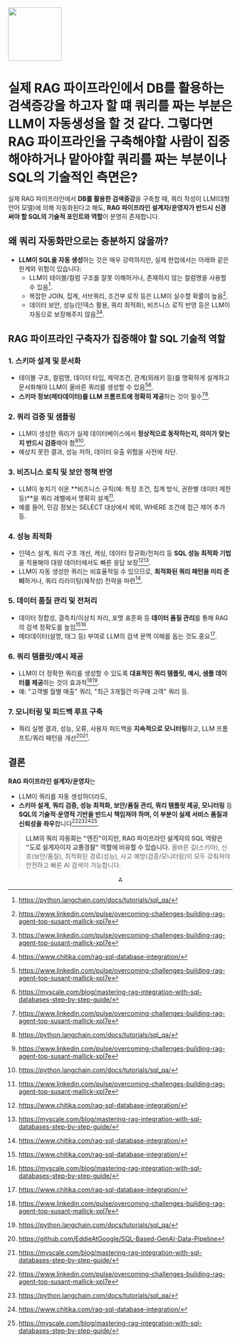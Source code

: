 <img src="https://r2cdn.perplexity.ai/pplx-full-logo-primary-dark%402x.png" class="logo" width="120"/>

# 실제 RAG 파이프라인에서 DB를 활용하는 검색증강을 하고자 할 떄 쿼리를 짜는 부분은 LLM이 자동생성을 할 것 같다. 그렇다면 RAG 파이프라인을 구축해야할 사람이 집중해야하거나 맡아야할 쿼리를 짜는 부분이나 SQL의 기술적인 측면은?

실제 RAG 파이프라인에서 **DB를 활용한 검색증강**을 구축할 때, 쿼리 작성이 LLM(대형 언어 모델)에 의해 자동화된다고 해도, **RAG 파이프라인 설계자/운영자가 반드시 신경 써야 할 SQL의 기술적 포인트와 역할**이 분명히 존재합니다.

## 왜 쿼리 자동화만으로는 충분하지 않을까?

- **LLM이 SQL을 자동 생성**하는 것은 매우 강력하지만, 실제 현업에서는 아래와 같은 한계와 위험이 있습니다:
    - LLM이 테이블/컬럼 구조를 잘못 이해하거나, 존재하지 않는 컬럼명을 사용할 수 있음[^1].
    - 복잡한 JOIN, 집계, 서브쿼리, 조건부 로직 등은 LLM이 실수할 확률이 높음[^2].
    - 데이터 보안, 성능(인덱스 활용, 쿼리 최적화), 비즈니스 로직 반영 등은 LLM이 자동으로 보장해주지 않음[^2][^3].


## RAG 파이프라인 구축자가 **집중해야 할 SQL 기술적 역할**

### 1. **스키마 설계 및 문서화**

- 테이블 구조, 컬럼명, 데이터 타입, 제약조건, 관계(외래키 등)를 명확하게 설계하고 문서화해야 LLM이 올바른 쿼리를 생성할 수 있음[^2][^4].
- **스키마 정보(메타데이터)를 LLM 프롬프트에 정확히 제공**하는 것이 필수[^2][^1].


### 2. **쿼리 검증 및 샘플링**

- LLM이 생성한 쿼리가 실제 데이터베이스에서 **정상적으로 동작하는지, 의미가 맞는지 반드시 검증**해야 함[^2][^1].
- 예상치 못한 결과, 성능 저하, 데이터 유출 위험을 사전에 차단.


### 3. **비즈니스 로직 및 보안 정책 반영**

- LLM이 놓치기 쉬운 **비즈니스 규칙(예: 특정 조건, 집계 방식, 권한별 데이터 제한 등)**을 쿼리 레벨에서 명확히 설계[^2].
- 예를 들어, 민감 정보는 SELECT 대상에서 제외, WHERE 조건에 접근 제어 추가 등.


### 4. **성능 최적화**

- 인덱스 설계, 쿼리 구조 개선, 캐싱, 데이터 정규화/전처리 등 **SQL 성능 최적화 기법**을 적용해야 대량 데이터에서도 빠른 응답 보장[^3][^4].
- LLM이 자동 생성한 쿼리는 비효율적일 수 있으므로, **최적화된 쿼리 패턴을 미리 준비**하거나, 쿼리 리라이팅(재작성) 전략을 마련[^3].


### 5. **데이터 품질 관리 및 전처리**

- 데이터 정합성, 결측치/이상치 처리, 포맷 표준화 등 **데이터 품질 관리**를 통해 RAG의 검색 정확도를 높임[^3][^4].
- 메타데이터(설명, 태그 등) 부여로 LLM의 검색 문맥 이해를 돕는 것도 중요[^3].


### 6. **쿼리 템플릿/예시 제공**

- LLM이 더 정확한 쿼리를 생성할 수 있도록 **대표적인 쿼리 템플릿, 예시, 샘플 데이터를 제공**하는 것이 효과적[^2][^1].
- 예: "고객별 월별 매출" 쿼리, "최근 3개월간 미구매 고객" 쿼리 등.


### 7. **모니터링 및 피드백 루프 구축**

- 쿼리 실행 결과, 성능, 오류, 사용자 피드백을 **지속적으로 모니터링**하고, LLM 프롬프트/쿼리 패턴을 개선[^5][^4].


## 결론

**RAG 파이프라인 설계자/운영자**는

- LLM이 쿼리를 자동 생성하더라도,
- **스키마 설계, 쿼리 검증, 성능 최적화, 보안/품질 관리, 쿼리 템플릿 제공, 모니터링** 등
**SQL의 기술적·운영적 기반을 반드시 책임져야 하며, 이 부분이 실제 서비스 품질과 신뢰성을 좌우**합니다[^2][^1][^3][^4].

> **LLM의 쿼리 자동화는 "엔진"이지만, RAG 파이프라인 설계자의 SQL 역량은 "도로 설계자이자 교통경찰" 역할에 비유할 수 있습니다.**
> 올바른 길(스키마), 신호(보안/품질), 최적화된 경로(성능), 사고 예방(검증/모니터링)이 모두 갖춰져야 안전하고 빠른 AI 검색이 가능합니다.

<div style="text-align: center">⁂</div>

[^1]: https://python.langchain.com/docs/tutorials/sql_qa/

[^2]: https://www.linkedin.com/pulse/overcoming-challenges-building-rag-agent-top-susant-mallick-xpl7e

[^3]: https://www.chitika.com/rag-sql-database-integration/

[^4]: https://myscale.com/blog/mastering-rag-integration-with-sql-databases-step-by-step-guide/

[^5]: https://github.com/EddieAtGoogle/SQL-Based-GenAI-Data-Pipeline

[^6]: 02-sql-basic.md

[^7]: 03-sql-basic.md

[^8]: 04-sql-basic.md

[^9]: 01-sql-basic.md

[^10]: https://www.youtube.com/watch?v=5LIfSpr3GDM

[^11]: https://docs.llamaindex.ai/en/stable/examples/pipeline/query_pipeline_sql/

[^12]: https://www.reddit.com/r/Rag/comments/1hapggd/rag_for_writing_sql_queries/

[^13]: https://arxiv.org/html/2504.13587v1

[^14]: https://www.youtube.com/watch?v=L1o1VPVfbb0

